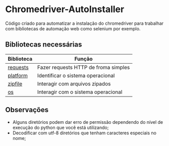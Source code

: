 # Chromedriver-AutoInstaller
Código criado para automatizar a instalação do chromedriver para trabalhar com bibliotecas de automação web como selenium por exemplo.
## Bibliotecas necessárias
| Biblioteca | Função |
| --------- | --------- |
| [requests](https://docs.python-requests.org/en/latest/) | Fazer requests HTTP de froma simples |
| [platform](https://docs.python.org/3/library/zipfile.html) | Identificar o sistema operacional |
| [zipfile](https://docs.python.org/3/library/zipfile.html) | Interagir com arquivos zipados |
| [os](https://docs.python.org/3/library/os.html) | Interagir com o sistema operacional|
## Observações
- Alguns diretórios podem dar erro de permissão dependendo do nível de execução do python que você está utilizando;
- Decodificar com utf-8 diretórios que tenham caracteres especiais no nome;
